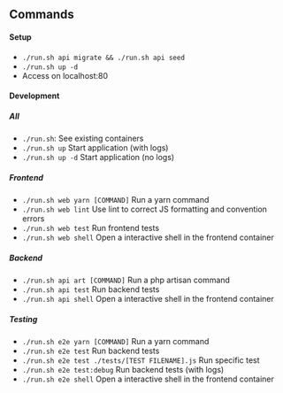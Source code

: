 ## Commands

#### Setup
- `./run.sh api migrate && ./run.sh api seed`
- `./run.sh up -d`
- Access on localhost:80

#### Development
##### All
- `./run.sh`: See existing containers
- `./run.sh up` Start application (with logs)
- `./run.sh up -d` Start application (no logs)

##### Frontend
- `./run.sh web yarn [COMMAND]` Run a yarn command
- `./run.sh web lint` Use lint to correct JS formatting and convention errors
- `./run.sh web test` Run frontend tests
- `./run.sh web shell` Open a interactive shell in the frontend container
 
##### Backend
- `./run.sh api art [COMMAND]` Run a php artisan command 
- `./run.sh api test` Run backend tests
- `./run.sh api shell` Open a interactive shell in the frontend container
 
##### Testing
- `./run.sh e2e yarn [COMMAND]` Run a yarn command
- `./run.sh e2e test` Run backend tests
- `./run.sh e2e test ./tests/[TEST FILENAME].js` Run specific test
- `./run.sh e2e test:debug` Run backend tests (with logs)
- `./run.sh e2e shell` Open a interactive shell in the frontend container
 